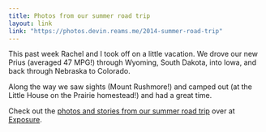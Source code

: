 ```yaml
---
title: Photos from our summer road trip
layout: link
link: "https://photos.devin.reams.me/2014-summer-road-trip"
---
```


This past week Rachel and I took off on a little vacation. We drove our new Prius (averaged 47 MPG!) through Wyoming, South Dakota, into Iowa, and back through Nebraska to Colorado.

Along the way we saw sights (Mount Rushmore!) and camped out (at the Little House on the Prairie homestead!) and had a great time.

Check out the [photos and stories from our summer road trip](https://photos.devin.reams.me/2014-summer-road-trip) over at [Exposure](https://exposure.co).
